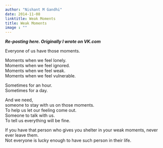 ```yaml
---
author: "Nishant M Gandhi"
date: 2014-11-08
linktitle: Weak Moments
title: Weak Moments
image : ""
---
```


***Re-posting here. Originally I wrote on VK.com***

Everyone of us have those moments. <br/> 

Moments when we feel lonely. <br/>
Moments when we feel ignored. <br/> 
Moments when we feel weak. <br/>
Moments when we feel vulnerable. <br/>
 
Sometimes for an hour. <br/>
Sometimes for a day. <br/>

And we need, <br/> 
someone to stay with us on those moments. <br/> 
To help us let our feeling come out. <br/>
Someone to talk with us. <br/>
To tell us everything will be fine. <br/>
 
If you have that person who gives you shelter in your weak moments, never ever leave them. <br/> 
Not everyone is lucky enough to have such person in their life. <br/>